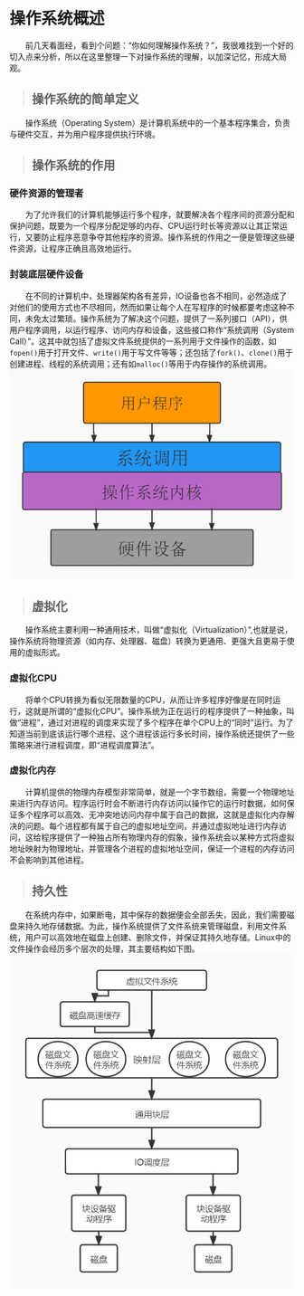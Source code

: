 # 操作系统概述

&emsp;&emsp;前几天看面经，看到个问题：“你如何理解操作系统？”，我很难找到一个好的切入点来分析，所以在这里整理一下对操作系统的理解，以加深记忆，形成大局观。     
> ## 操作系统的简单定义    
&emsp;&emsp;操作系统（Operating System）是计算机系统中的一个基本程序集合，负责与硬件交互，并为用户程序提供执行环境。
> ## 操作系统的作用    
### 硬件资源的管理者        
&emsp;&emsp;为了允许我们的计算机能够运行多个程序，就要解决各个程序间的资源分配和保护问题，既要为一个程序分配足够的内存、CPU运行时长等资源以让其正常运行，又要防止程序恶意争夺其他程序的资源。操作系统的作用之一便是管理这些硬件资源，让程序正确且高效地运行。    
### 封装底层硬件设备   
&emsp;&emsp;在不同的计算机中，处理器架构各有差异，IO设备也各不相同，必然造成了对他们的使用方式也不尽相同，然而如果让每个人在写程序的时候都要考虑这种不同，未免太过繁琐。操作系统为了解决这个问题，提供了一系列接口（API），供用户程序调用，以运行程序、访问内存和设备，这些接口称作“系统调用（System Call）”。这其中就包括了虚拟文件系统提供的一系列用于文件操作的函数，如`fopen()`用于打开文件、`write()`用于写文件等等；还包括了`fork()`、`clone()`用于创建进程、线程的系统调用；还有如`malloc()`等用于内存操作的系统调用。    
![System Call](/posts/操作系统概述/systemcall.jpg "系统调用")   
> ## 虚拟化          
&emsp;&emsp;操作系统主要利用一种通用技术，叫做“虚拟化（Virtualization）”,也就是说，操作系统将物理资源（如内存、处理器、磁盘）转换为更通用、更强大且更易于使用的虚拟形式。    
### 虚拟化CPU   
&emsp;&emsp;将单个CPU转换为看似无限数量的CPU，从而让许多程序好像是在同时运行，这就是所谓的“虚拟化CPU”。操作系统为正在运行的程序提供了一种抽象，叫做“进程”，通过对进程的调度来实现了多个程序在单个CPU上的“同时”运行。为了知道当前到底该运行哪个进程、这个进程该运行多长时间，操作系统还提供了一些策略来进行进程调度，即“进程调度算法”。        
### 虚拟化内存    
&emsp;&emsp;计算机提供的物理内存模型非常简单，就是一个字节数组，需要一个物理地址来进行内存访问。程序运行时会不断进行内存访问以操作它的运行时数据，如何保证多个程序可以高效、无冲突地访问内存中属于自己的数据，这就是虚拟化内存解决的问题。每个进程都有属于自己的虚拟地址空间，并通过虚拟地址进行内存访问，这给程序提供了一种独占所有物理内存的假象，操作系统会以某种方式将虚拟地址映射为物理地址，并管理各个进程的虚拟地址空间，保证一个进程的内存访问不会影响到其他进程。             
> ## 持久性    
&emsp;&emsp;在系统内存中，如果断电，其中保存的数据便会全部丢失，因此，我们需要磁盘来持久地存储数据。为此，操作系统提供了文件系统来管理磁盘，利用文件系统，用户可以高效地在磁盘上创建、删除文件，并保证其持久地存储。Linux中的文件操作会经历多个层次的处理，其主要结构如下图。      
![Linux块IO分层](/posts/操作系统概述/块io分层.jpg "Linux块IO分层")    
